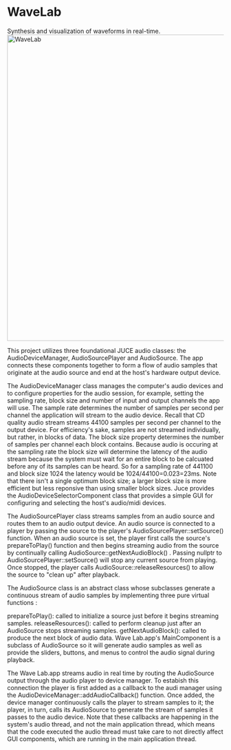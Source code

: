 # WaveLab
Synthesis and visualization of waveforms in real-time.
<img width="712" alt="WaveLab" src="https://user-images.githubusercontent.com/15708632/210482256-e8ad7935-48fd-409c-b642-600887dba4ec.png">

This project utilizes three foundational JUCE audio classes: the AudioDeviceManager, AudioSourcePlayer and AudioSource. The app connects these components together to form a flow of audio samples that originate at the audio source and end at the host's hardware output device.

The AudioDeviceManager class manages the computer's audio devices and to configure properties for the audio session, for example, setting the sampling rate, block size and number of input and output channels the app will use. The sample rate determines the number of samples per second per channel the application will stream to the audio device. Recall that CD quality audio stream streams 44100 samples per second per channel to the output device. For efficiency's sake, samples are not streamed individually, but rather, in blocks of data. The block size property determines the number of samples per channel each block contains. Because audio is occuring at the sampling rate the block size will determine the latency of the audio stream because the system must wait for an entire block to be calcuated before any of its samples can be heard. So for a sampling rate of 441100 and block size 1024 the latency would be 1024/44100=0.023=23ms. Note that there isn't a single optimum block size; a larger block size is more efficient but less reponsive than using smaller block sizes. Juce provides the AudioDeviceSelectorComponent class that provides a simple GUI for configuring and selecting the host's audio/midi devices.

The AudioSourcePlayer class streams samples from an audio source and routes them to an audio output device. An audio source is connected to a player by passing the source to the player's AudioSourcePlayer::setSource() function. When an audio source is set, the player first calls the source's prepareToPlay() function and then begins streaming audio from the source by continually calling AudioSource::getNextAudioBlock() . Passing nullptr to AudioSourcePlayer::setSource() will stop any current source from playing. Once stopped, the player calls AudioSource::releaseResources() to allow the source to "clean up" after playback.

The AudioSource class is an abstract class whose subclasses generate a continuous stream of audio samples by implementing three pure virtual functions :

prepareToPlay(): called to initialize a source just before it begins streaming samples.
releaseResources(): called to perform cleanup just after an AudioSource stops streaming samples.
getNextAudioBlock(): called to produce the next block of audio data.
Wave Lab.app's MainComponent is a subclass of AudioSource so it will generate audio samples as well as provide the sliders, buttons, and menus to control the audio signal during playback.

The Wave Lab.app streams audio in real time by routing the AudioSource output through the audio player to device manager. To estabish this connection the player is first added as a callback to the audi manager using the AudioDeviceManager::addAudioCallback() function. Once added, the device manager continuously calls the player to stream samples to it; the player, in turn, calls its AudioSource to generate the stream of samples it passes to the audio device. Note that these callbacks are happening in the system's audio thread, and not the main application thread, which means that the code executed the audio thread must take care to not directly affect GUI components, which are running in the main application thread.
